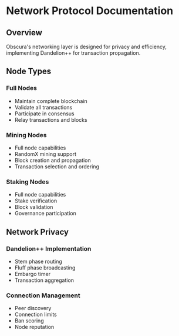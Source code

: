 # Network Protocol Documentation

## Overview

Obscura's networking layer is designed for privacy and efficiency, implementing Dandelion++ for transaction propagation.

## Node Types

### Full Nodes
- Maintain complete blockchain
- Validate all transactions
- Participate in consensus
- Relay transactions and blocks

### Mining Nodes
- Full node capabilities
- RandomX mining support
- Block creation and propagation
- Transaction selection and ordering

### Staking Nodes
- Full node capabilities
- Stake verification
- Block validation
- Governance participation

## Network Privacy

### Dandelion++ Implementation
- Stem phase routing
- Fluff phase broadcasting
- Embargo timer
- Transaction aggregation

### Connection Management
- Peer discovery
- Connection limits
- Ban scoring
- Node reputation 